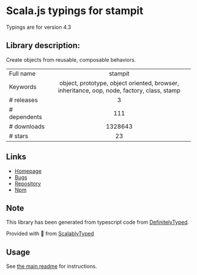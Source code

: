 
# Scala.js typings for stampit

Typings are for version 4.3

## Library description:
Create objects from reusable, composable behaviors.

|                    |                 |
| ------------------ | :-------------: |
| Full name          | stampit |
| Keywords           | object, prototype, object oriented, browser, inheritance, oop, node, factory, class, stamp |
| # releases         | 3 |
| # dependents       | 111 |
| # downloads        | 1328643 |
| # stars            | 23 |

## Links
- [Homepage](https://stampit.js.org)
- [Bugs](https://github.com/stampit-org/stampit/issues)
- [Repository](https://github.com/stampit-org/stampit)
- [Npm](https://www.npmjs.com/package/stampit)
    


## Note
This library has been generated from typescript code from [DefinitelyTyped](https://definitelytyped.org).

Provided with :purple_heart: from [ScalablyTyped](https://github.com/oyvindberg/ScalablyTyped)

## Usage
See [the main readme](../../readme.md) for instructions.



